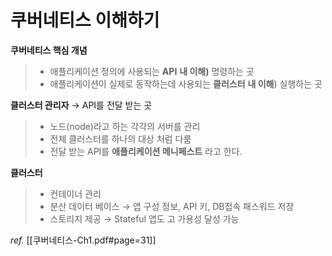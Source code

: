 
# 쿠버네티스 이해하기

**쿠버네티스 핵심 개념**
>+ 애플리케이션 정의에 사용되는 **API** 
>    **내 이해)** 명령하는 곳
>+ 애플리케이션이 실제로 동작하는데 사용되는 **클러스터** 
>    **내 이해**) 실행하는 곳
  

**클러스터 관리자** → API를 전달 받는 곳 
> + 노드(node)라고 하는 각각의 서버를 관리
> + 전체 클러스터를 하나의 대상 처럼 다룸
> + 전달 받는 API를 **애플리케이션 메니페스트** 라고 한다.

**클러스터**
> + 컨테이너 관리
> + 분산 데이터 베이스 → 앱 구성 정보, API 키, DB접속 패스워드 저장
> + 스토리지 제공 → Stateful 앱도 고 가용성 달성 가능

*ref.* [[쿠버네티스-Ch1.pdf#page=31]]

